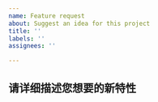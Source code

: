```yaml
---
name: Feature request
about: Suggest an idea for this project
title: ''
labels: ''
assignees: ''

---
```


## 请详细描述您想要的新特性
